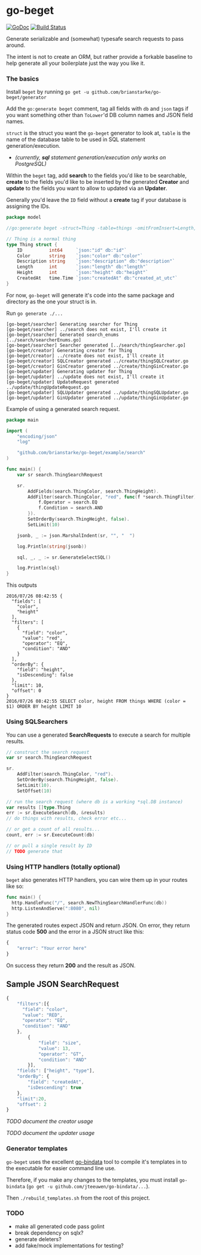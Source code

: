 # go-beget

[![GoDoc](https://godoc.org/github.com/brianstarke/go-beget?status.svg)](https://godoc.org/github.com/brianstarke/go-beget)
[![Build Status](https://travis-ci.org/brianstarke/go-beget.svg?branch=master)](https://travis-ci.org/brianstarke/go-beget)

Generate serializable and (somewhat) typesafe search requests to pass around.

The intent is not to create an ORM, but rather provide a forkable baseline to help generate all your boilerplate just the way you like it.

### The basics

Install `beget` by running `go get -u github.com/brianstarke/go-beget/generator`

Add the `go:generate beget` comment, tag all fields with `db` and `json` tags if you want something other than `ToLower`'d DB column names and JSON field names.

`struct` is the struct you want the `go-beget` generator to look at, `table` is the name of the database table to be used in SQL statement generation/execution.

- _(currently, **sql** statement generation/execution only works on PostgreSQL)_

Within the `beget` tag, add **search** to the fields you'd like to be searchable, **create** to the fields you'd like to be inserted by the generated **Creator** and **update** to the fields you want to allow to updated via an **Updater**.  

Generally you'd leave the `ID` field without a **create** tag if your database is assigning the IDs.

```go
package model

//go:generate beget -struct=Thing -table=things -omitFromInsert=Length,Height

// Thing is a normal thing
type Thing struct {
	ID          int64     `json:"id" db:"id"`
	Color       string    `json:"color" db:"color"`
	Description string    `json:"description" db:"description"`
	Length      int       `json:"length" db:"length"`
	Height      int       `json:"height" db:"height"`
	CreatedAt   time.Time `json:"createdAt" db:"created_at_utc"`
}
```

For now, `go-beget` will generate it's code into the same package and directory as the one your struct is in.

Run `go generate ./...`

```
[go-beget/searcher] Generating searcher for Thing
[go-beget/searcher] ../search does not exist, I'll create it
[go-beget/searcher] Generated search_enums [../search/searcherEnums.go]
[go-beget/searcher] Searcher generated [../search/thingSearcher.go]
[go-beget/creator] Generating creator for Thing
[go-beget/creator] ../create does not exist, I'll create it
[go-beget/creator] SQLCreator generated ../create/thingSQLCreator.go
[go-beget/creator] GinCreator generated ../create/thingGinCreator.go
[go-beget/updater] Generating updater for Thing
[go-beget/updater] ../update does not exist, I'll create it
[go-beget/updater] UpdateRequest generated ../update/thingUpdateRequest.go
[go-beget/updater] SQLUpdater generated ../update/thingSQLUpdater.go
[go-beget/updater] GinUpdater generated ../update/thingGinUpdater.go
```

Example of using a generated search request.

```go
package main

import (
	"encoding/json"
	"log"

	"github.com/brianstarke/go-beget/example/search"
)

func main() {
	var sr search.ThingSearchRequest

	sr.
		AddFields(search.ThingColor, search.ThingHeight).
		AddFilter(search.ThingColor, "red", func(f *search.ThingFilter) {
			f.Operator = search.EQ
			f.Condition = search.AND
		}).
		SetOrderBy(search.ThingHeight, false).
		SetLimit(10)

	jsonb, _ := json.MarshalIndent(sr, "", "  ")

	log.Println(string(jsonb))

	sql, _, _ := sr.GenerateSelectSQL()

	log.Println(sql)
}
```

This outputs

```
2016/07/26 08:42:55 {
  "fields": [
    "color",
    "height"
  ],
  "filters": [
    {
      "field": "color",
      "value": "red",
      "operator": "EQ",
      "condition": "AND"
    }
  ],
  "orderBy": {
    "field": "height",
    "isDescending": false
  },
  "limit": 10,
  "offset": 0
}
2016/07/26 08:42:55 SELECT color, height FROM things WHERE (color = $1) ORDER BY height LIMIT 10
```

### Using SQLSearchers

You can use a generated **SearchRequests** to execute a search for multiple results.

```go
// construct the search request
var sr search.ThingSearchRequest

sr.
	AddFilter(search.ThingColor, "red").
	SetOrderBy(search.ThingHeight, false).
	SetLimit(10).
	SetOffset(10)

// run the search request (where db is a working *sql.DB instance)
var results []type.Thing
err := sr.ExecuteSearch(db, &results)
// do things with results, check error etc...

// or get a count of all results...
count, err := sr.ExecuteCount(db)

// or pull a single result by ID
// TODO generate that
```

### Using HTTP handlers (totally optional)

`beget` also generates HTTP handlers, you can wire them up in your routes like so:

```go
func main() {
  http.HandleFunc("/", search.NewThingSearchHandlerFunc(db))
  http.ListenAndServe(":8080", nil)
}
```

The generated routes expect JSON and return JSON.  On error, they return status code **500** and the error in a JSON struct like this:

```javascript
{
	"error": "Your error here"
}
```

On success they return **200** and the result as JSON.

## Sample JSON SearchRequest

```javascript
{
    "filters":[{
      "field": "color",
      "value": "RED",
      "operator": "EQ",
      "condition": "AND"
    },
		{
			"field": "size",
			"value": 13,
			"operator": "GT",
			"condition": "AND"
		}],
    "fields": ["height", "type"],
    "orderBy": {
        "field": "createdAt",
        "isDescending": true
    },
    "limit":20,
    "offset": 2
}
```

*TODO document the creator usage*

*TODO document the updater usage*

### Generator templates

`go-beget` uses the excellent [go-bindata](https://github.com/jteeuwen/go-bindata) tool to compile it's templates in to the executable for easier command line use.  

Therefore, if you make any changes to the templates, you must install `go-bindata` (`go get -u github.com/jteeuwen/go-bindata/...`).

Then `./rebuild_templates.sh` from the root of this project.

### TODO

- make all generated code pass golint
- break dependency on sqlx?
- generate deleters?
- add fake/mock implementations for testing?
